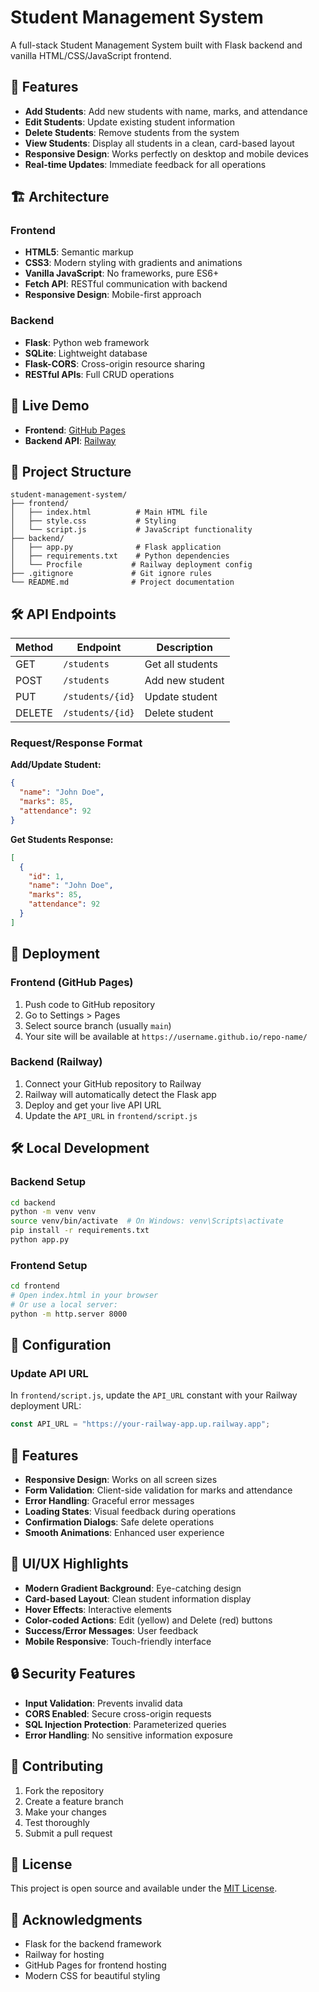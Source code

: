 # Student Management System

A full-stack Student Management System built with Flask backend and vanilla HTML/CSS/JavaScript frontend.

## 🌟 Features

- **Add Students**: Add new students with name, marks, and attendance
- **Edit Students**: Update existing student information
- **Delete Students**: Remove students from the system
- **View Students**: Display all students in a clean, card-based layout
- **Responsive Design**: Works perfectly on desktop and mobile devices
- **Real-time Updates**: Immediate feedback for all operations

## 🏗️ Architecture

### Frontend

- **HTML5**: Semantic markup
- **CSS3**: Modern styling with gradients and animations
- **Vanilla JavaScript**: No frameworks, pure ES6+
- **Fetch API**: RESTful communication with backend
- **Responsive Design**: Mobile-first approach

### Backend

- **Flask**: Python web framework
- **SQLite**: Lightweight database
- **Flask-CORS**: Cross-origin resource sharing
- **RESTful APIs**: Full CRUD operations

## 🚀 Live Demo

- **Frontend**: [GitHub Pages](https://your-username.github.io/student-management-system/)
- **Backend API**: [Railway](https://student-management-system-backend-production.up.railway.app)

## 📁 Project Structure

```
student-management-system/
├── frontend/
│   ├── index.html          # Main HTML file
│   ├── style.css           # Styling
│   └── script.js           # JavaScript functionality
├── backend/
│   ├── app.py              # Flask application
│   ├── requirements.txt    # Python dependencies
│   └── Procfile           # Railway deployment config
├── .gitignore             # Git ignore rules
└── README.md              # Project documentation
```

## 🛠️ API Endpoints

| Method | Endpoint         | Description      |
| ------ | ---------------- | ---------------- |
| GET    | `/students`      | Get all students |
| POST   | `/students`      | Add new student  |
| PUT    | `/students/{id}` | Update student   |
| DELETE | `/students/{id}` | Delete student   |

### Request/Response Format

**Add/Update Student:**

```json
{
  "name": "John Doe",
  "marks": 85,
  "attendance": 92
}
```

**Get Students Response:**

```json
[
  {
    "id": 1,
    "name": "John Doe",
    "marks": 85,
    "attendance": 92
  }
]
```

## 🚀 Deployment

### Frontend (GitHub Pages)

1. Push code to GitHub repository
2. Go to Settings > Pages
3. Select source branch (usually `main`)
4. Your site will be available at `https://username.github.io/repo-name/`

### Backend (Railway)

1. Connect your GitHub repository to Railway
2. Railway will automatically detect the Flask app
3. Deploy and get your live API URL
4. Update the `API_URL` in `frontend/script.js`

## 🛠️ Local Development

### Backend Setup

```bash
cd backend
python -m venv venv
source venv/bin/activate  # On Windows: venv\Scripts\activate
pip install -r requirements.txt
python app.py
```

### Frontend Setup

```bash
cd frontend
# Open index.html in your browser
# Or use a local server:
python -m http.server 8000
```

## 🔧 Configuration

### Update API URL

In `frontend/script.js`, update the `API_URL` constant with your Railway deployment URL:

```javascript
const API_URL = "https://your-railway-app.up.railway.app";
```

## 📱 Features

- **Responsive Design**: Works on all screen sizes
- **Form Validation**: Client-side validation for marks and attendance
- **Error Handling**: Graceful error messages
- **Loading States**: Visual feedback during operations
- **Confirmation Dialogs**: Safe delete operations
- **Smooth Animations**: Enhanced user experience

## 🎨 UI/UX Highlights

- **Modern Gradient Background**: Eye-catching design
- **Card-based Layout**: Clean student information display
- **Hover Effects**: Interactive elements
- **Color-coded Actions**: Edit (yellow) and Delete (red) buttons
- **Success/Error Messages**: User feedback
- **Mobile Responsive**: Touch-friendly interface

## 🔒 Security Features

- **Input Validation**: Prevents invalid data
- **CORS Enabled**: Secure cross-origin requests
- **SQL Injection Protection**: Parameterized queries
- **Error Handling**: No sensitive information exposure

## 🤝 Contributing

1. Fork the repository
2. Create a feature branch
3. Make your changes
4. Test thoroughly
5. Submit a pull request

## 📄 License

This project is open source and available under the [MIT License](LICENSE).

## 🙏 Acknowledgments

- Flask for the backend framework
- Railway for hosting
- GitHub Pages for frontend hosting
- Modern CSS for beautiful styling
